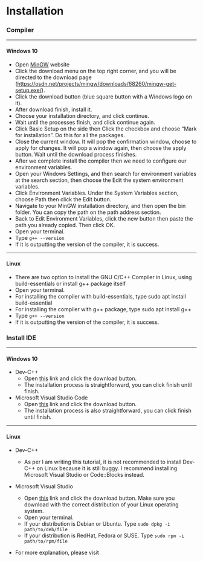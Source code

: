# Installation

### Compiler
---------------------------------------------------------------------------------------------------------------------------------------
#### Windows 10
- Open [MinGW](http://www.mingw.org/) website 
- Click the download menu on the top right corner, and you will be directed to the download page (https://osdn.net/projects/mingw/downloads/68260/mingw-get-setup.exe/).
- Click the download button (blue square button with a Windows logo on it).
- After download finish, install it.
- Choose your installation directory, and click continue.
- Wait until the processes finish, and click continue again.
- Click Basic Setup on the side then Click the checkbox and choose “Mark for installation”. Do this for all the packages. 
- Close the current window. It will pop the confirmation window, choose to apply for changes. It will pop a window again, then choose the apply button. Wait until the download process finishes.
- After we complete install the compiler then we need to configure our environment variables.
- Open your Windows Settings, and then search for environment variables at the search section, then choose the Edit the system environment variables.
- Click Environment Variables. Under the System Variables section, choose Path then click the Edit button.
- Navigate to your MinGW installation directory, and then open the bin folder. You can copy the path on the path address section.
- Back to Edit Environment Variables, click the new button then paste the path you already copied. Then click OK.
- Open your terminal.
- Type ```g++ --version```
- If it is outputting the version of the compiler, it is success.
---------------------------------------------------------------------------------------------------------------------------------------
#### Linux
- There are two option to install the GNU C/C++ Compiler in Linux, using build-essentials or install g++ package itself
- Open your terminal.
- For installing the compiler with build-essentials, type sudo apt install build-essential
- For installing the compiler with g++ package, type sudo apt install g++
- Type ```g++ --version```
- If it is outputting the version of the compiler, it is success.

### Install IDE
---------------------------------------------------------------------------------------------------------------------------------------
#### Windows 10
- Dev-C++
  - Open [this](https://sourceforge.net/projects/orwelldevcpp/) link and click the download button. 
  - The installation process is straightforward, you can click finish until finish.
- Microsoft Visual Studio Code
  - Open [this](https://code.visualstudio.com/Download) link and click the download button. 
  - The installation process is also straightforward, you can click finish until finish.
---------------------------------------------------------------------------------------------------------------------------------------
#### Linux
- Dev-C++
  - As per I am writing this tutorial, it is not recommended to install Dev-C++ on Linux because it is still buggy. I recommend installing Microsoft Visual Studio or Code::Blocks instead.
- Microsoft Visual Studio
  - Open [this](https://code.visualstudio.com/Download) link and click the download button. Make sure you download with the correct distribution of your Linux operating system.
  - Open your terminal.
  - If your distribution is Debian or Ubuntu. Type ```sudo dpkg -i path/to/deb/file```
  - If your distribution is RedHat, Fedora or SUSE. Type ```sudo rpm -i path/to/rpm/file```


- For more explanation, please visit [](pramuditorh.com)
